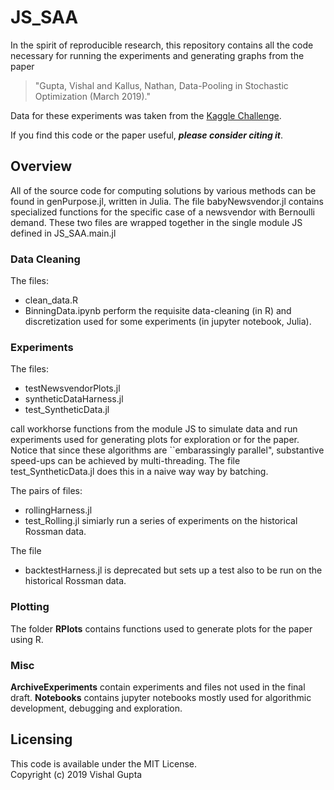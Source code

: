 # JS_SAA

In the spirit of reproducible research, this repository contains all the code necessary for running the experiments and generating graphs from the paper 
> "Gupta, Vishal and Kallus, Nathan, Data-Pooling in Stochastic Optimization (March 2019)."

Data for these experiments was taken from the [Kaggle Challenge](https://www.kaggle.com/c/rossmann-store-sales).

If you find this code or the paper useful, ***please consider citing it***.

## Overview
All of the source code for computing solutions by various methods can be found in genPurpose.jl, written in Julia.  The file babyNewsvendor.jl contains specialized functions for the specific case of a newsvendor with Bernoulli demand.   These two files are wrapped together in the single module JS defined in JS_SAA.main.jl

### Data Cleaning
The files:
  - clean_data.R
  - BinningData.ipynb
perform the requisite data-cleaning (in R) and discretization used for some experiments (in jupyter notebook, Julia).   

### Experiments
The files:
  - testNewsvendorPlots.jl
  - syntheticDataHarness.jl
  - test_SyntheticData.jl

call workhorse functions from the module JS to simulate data and run experiments used for generating plots for exploration or for the paper.  Notice that since these algorithms are ``embarassingly parallel", substantive speed-ups can be achieved by multi-threading.  The file test_SyntheticData.jl does this in a naive way way by batching.  

The pairs of files: 
  - rollingHarness.jl
  - test_Rolling.jl
simiarly run a series of experiments on the historical Rossman data.  

The file 
  - backtestHarness.jl
is deprecated but sets up a test also to be run on the historical Rossman data.

### Plotting 
The folder **RPlots** contains functions used to generate plots for the paper using R.    

### Misc
**ArchiveExperiments** contain experiments and files not used in the final draft.  **Notebooks** contains jupyter notebooks mostly used for algorithmic development, debugging and exploration.    


## Licensing

This code is available under the MIT License.  
Copyright (c) 2019 Vishal Gupta
